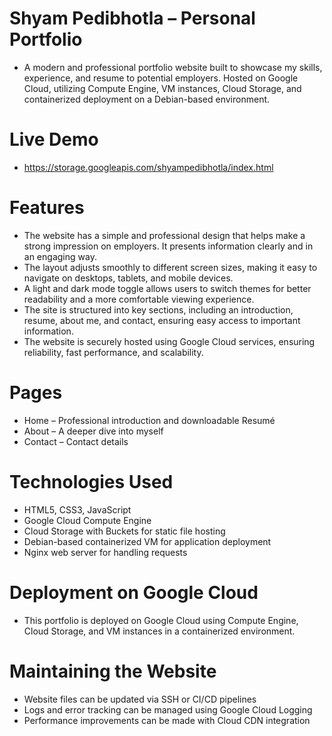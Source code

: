 # Shyam Pedibhotla – Personal Portfolio

- A modern and professional portfolio website built to showcase my skills, experience, and resume to potential employers. Hosted on Google Cloud, utilizing Compute Engine, VM instances, Cloud Storage, and containerized deployment on a Debian-based environment.

# Live Demo

- https://storage.googleapis.com/shyampedibhotla/index.html

# Features

- The website has a simple and professional design that helps make a strong impression on employers. It presents information clearly and in an engaging way.
- The layout adjusts smoothly to different screen sizes, making it easy to navigate on desktops, tablets, and mobile devices.
- A light and dark mode toggle allows users to switch themes for better readability and a more comfortable viewing experience.
- The site is structured into key sections, including an introduction, resume, about me, and contact, ensuring easy access to important information.
- The website is securely hosted using Google Cloud services, ensuring reliability, fast performance, and scalability.

# Pages

- Home – Professional introduction and downloadable Resumé
- About – A deeper dive into myself
- Contact – Contact details

# Technologies Used

- HTML5, CSS3, JavaScript
- Google Cloud Compute Engine
- Cloud Storage with Buckets for static file hosting
- Debian-based containerized VM for application deployment
- Nginx web server for handling requests

# Deployment on Google Cloud

- This portfolio is deployed on Google Cloud using Compute Engine, Cloud Storage, and VM instances in a containerized environment.

# Maintaining the Website

- Website files can be updated via SSH or CI/CD pipelines
- Logs and error tracking can be managed using Google Cloud Logging
- Performance improvements can be made with Cloud CDN integration
